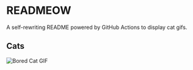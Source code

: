 # READMEOW

A self-rewriting README powered by GitHub Actions to display cat gifs.

## Cats

![Bored Cat GIF](https://media4.giphy.com/media/v1.Y2lkPTlhY2QwMmRhamJwN2o2eHpzdXhuYTJvdXdyMTZjbHJ5Mmkwc3djcGRobGR1MWh5dCZlcD12MV9naWZzX3NlYXJjaCZjdD1n/mlvseq9yvZhba/200.gif)
